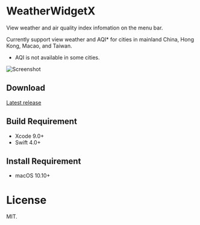 # WeatherWidgetX
View weather and air quality index infomation on the menu bar.

Currently support view weather and AQI* for cities in mainland China, Hong Kong, Macao, and Taiwan.

* AQI is not available in some cities.

![Screenshot](https://ws3.sinaimg.cn/large/006tNc79ly1fhbckfsrp7j30660dt40e.jpg)

## Download
[Latest release](https://github.com/JunyuKuang/WeatherWidgetX/releases)

## Build Requirement
- Xcode 9.0+
- Swift 4.0+

## Install Requirement
- macOS 10.10+

# License
MIT.
